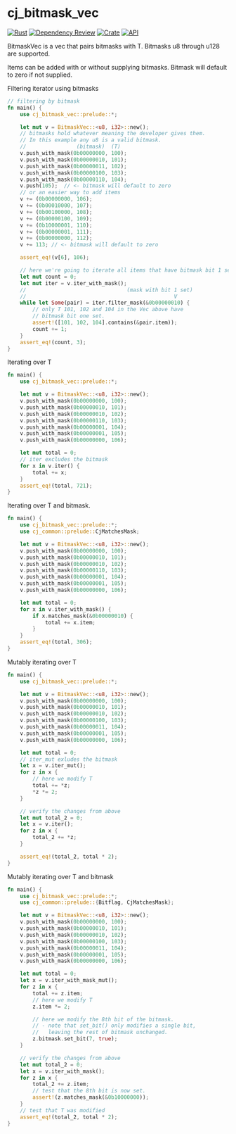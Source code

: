 # cj_bitmask_vec

[![Rust](https://github.com/cubicle-jockey/cj_bitmask_vec/actions/workflows/rust.yml/badge.svg)](https://github.com/cubicle-jockey/cj_bitmask_vec/actions/workflows/rust.yml)
[![Dependency Review](https://github.com/cubicle-jockey/cj_bitmask_vec/actions/workflows/dependency-review.yml/badge.svg)](https://github.com/cubicle-jockey/cj_bitmask_vec/actions/workflows/dependency-review.yml)
[![Crate](https://img.shields.io/crates/v/cj_bitmask_vec.svg)](https://crates.io/crates/cj_bitmask_vec)
[![API](https://docs.rs/cj_bitmask_vec/badge.svg)](https://docs.rs/cj_bitmask_vec)

BitmaskVec is a vec that pairs bitmasks with T. Bitmasks u8 through u128 are supported.<br>

Items can be added with or without supplying bitmasks. Bitmask will default to zero if not supplied.

Filtering iterator using bitmasks

```rust
// filtering by bitmask
fn main() {
    use cj_bitmask_vec::prelude::*;

    let mut v = BitmaskVec::<u8, i32>::new();
    // bitmasks hold whatever meaning the developer gives them.
    // In this example any u8 is a valid bitmask.
    //                (bitmask)  (T)      
    v.push_with_mask(0b00000000, 100);
    v.push_with_mask(0b00000010, 101);
    v.push_with_mask(0b00000011, 102);
    v.push_with_mask(0b00000100, 103);
    v.push_with_mask(0b00000110, 104);
    v.push(105);  // <- bitmask will default to zero
    // or an easier way to add items   
    v += (0b00000000, 106);
    v += (0b00010000, 107);
    v += (0b00100000, 108);
    v += (0b00000100, 109);
    v += (0b10000001, 110);
    v += (0b00000001, 111);
    v += (0b00000000, 112);
    v += 113; // <- bitmask will default to zero

    assert_eq!(v[6], 106);

    // here we're going to iterate all items that have bitmask bit 1 set
    let mut count = 0;
    let mut iter = v.iter_with_mask();
    //                                (mask with bit 1 set)
    //                                               V
    while let Some(pair) = iter.filter_mask(&0b00000010) {
        // only T 101, 102 and 104 in the Vec above have
        // bitmask bit one set.
        assert!([101, 102, 104].contains(&pair.item));
        count += 1;
    }
    assert_eq!(count, 3);
}
```

Iterating over T

```rust
fn main() {
    use cj_bitmask_vec::prelude::*;

    let mut v = BitmaskVec::<u8, i32>::new();
    v.push_with_mask(0b00000000, 100);
    v.push_with_mask(0b00000010, 101);
    v.push_with_mask(0b00000010, 102);
    v.push_with_mask(0b00000110, 103);
    v.push_with_mask(0b00000001, 104);
    v.push_with_mask(0b00000001, 105);
    v.push_with_mask(0b00000000, 106);

    let mut total = 0;
    // iter excludes the bitmask
    for x in v.iter() {
        total += x;
    }
    assert_eq!(total, 721);
}
```

Iterating over T and bitmask.

```rust
fn main() {
    use cj_bitmask_vec::prelude::*;
    use cj_common::prelude::CjMatchesMask;

    let mut v = BitmaskVec::<u8, i32>::new();
    v.push_with_mask(0b00000000, 100);
    v.push_with_mask(0b00000010, 101);
    v.push_with_mask(0b00000010, 102);
    v.push_with_mask(0b00000110, 103);
    v.push_with_mask(0b00000001, 104);
    v.push_with_mask(0b00000001, 105);
    v.push_with_mask(0b00000000, 106);

    let mut total = 0;
    for x in v.iter_with_mask() {
        if x.matches_mask(&0b00000010) {
            total += x.item;
        }
    }
    assert_eq!(total, 306);
}
```

Mutably iterating over T

```rust
fn main() {
    use cj_bitmask_vec::prelude::*;

    let mut v = BitmaskVec::<u8, i32>::new();
    v.push_with_mask(0b00000000, 100);
    v.push_with_mask(0b00000010, 101);
    v.push_with_mask(0b00000010, 102);
    v.push_with_mask(0b00000100, 103);
    v.push_with_mask(0b00000011, 104);
    v.push_with_mask(0b00000001, 105);
    v.push_with_mask(0b00000000, 106);

    let mut total = 0;
    // iter_mut exludes the bitmask
    let x = v.iter_mut();
    for z in x {
        // here we modify T
        total += *z;
        *z *= 2;
    }

    // verify the changes from above
    let mut total_2 = 0;
    let x = v.iter();
    for z in x {
        total_2 += *z;
    }

    assert_eq!(total_2, total * 2);
}
```

Mutably iterating over T and bitmask

```rust
fn main() {
    use cj_bitmask_vec::prelude::*;
    use cj_common::prelude::{Bitflag, CjMatchesMask};

    let mut v = BitmaskVec::<u8, i32>::new();
    v.push_with_mask(0b00000000, 100);
    v.push_with_mask(0b00000010, 101);
    v.push_with_mask(0b00000010, 102);
    v.push_with_mask(0b00000100, 103);
    v.push_with_mask(0b00000011, 104);
    v.push_with_mask(0b00000001, 105);
    v.push_with_mask(0b00000000, 106);

    let mut total = 0;
    let x = v.iter_with_mask_mut();
    for z in x {
        total += z.item;
        // here we modify T
        z.item *= 2;

        // here we modify the 8th bit of the bitmask.
        // - note that set_bit() only modifies a single bit,
        //   leaving the rest of bitmask unchanged.
        z.bitmask.set_bit(7, true);
    }

    // verify the changes from above
    let mut total_2 = 0;
    let x = v.iter_with_mask();
    for z in x {
        total_2 += z.item;
        // test that the 8th bit is now set.
        assert!(z.matches_mask(&0b10000000));
    }
    // test that T was modified
    assert_eq!(total_2, total * 2);
}
```
